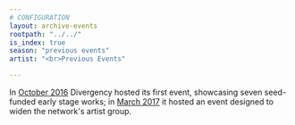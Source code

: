```yaml
---
# CONFIGURATION
layout: archive-events
rootpath: "../../"
is_index: true
season: "previous events"
artist: "<br>Previous Events"

---
```

In [October 2016](/archive/event/showcase2016) Divergency hosted its first event, showcasing seven seed-funded early stage works; in [March 2017](/archive/event/mixology2017) it hosted an event designed to widen the network's artist group.
